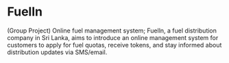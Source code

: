 # Fuelln
(Group Project) Online fuel management system; Fuelln, a fuel distribution company in Sri Lanka, aims to introduce an online management system for customers to apply for fuel quotas, receive tokens, and stay informed about distribution updates via SMS/email.
